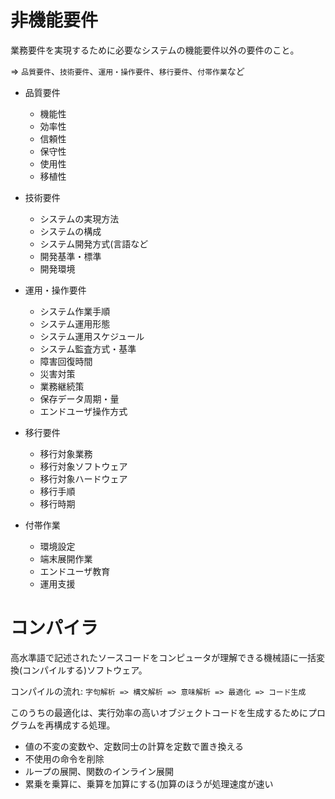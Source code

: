 # 非機能要件

業務要件を実現するために必要なシステムの機能要件以外の要件のこと。

=> `品質要件`、`技術要件`、`運用・操作要件`、`移行要件`、`付帯作業`など

- 品質要件
  - 機能性
  - 効率性
  - 信頼性
  - 保守性
  - 使用性
  - 移植性

- 技術要件
  - システムの実現方法
  - システムの構成
  - システム開発方式(言語など
  - 開発基準・標準
  - 開発環境

- 運用・操作要件
  - システム作業手順
  - システム運用形態
  - システム運用スケジュール
  - システム監査方式・基準
  - 障害回復時間
  - 災害対策
  - 業務継続策
  - 保存データ周期・量
  - エンドユーザ操作方式

- 移行要件
  - 移行対象業務
  - 移行対象ソフトウェア
  - 移行対象ハードウェア
  - 移行手順
  - 移行時期

- 付帯作業
  - 環境設定
  - 端末展開作業
  - エンドユーザ教育
  - 運用支援

# コンパイラ

高水準語で記述されたソースコードをコンピュータが理解できる機械語に一括変換(コンパイルする)ソフトウェア。

コンパイルの流れ: `字句解析 => 構文解析 => 意味解析 => 最適化 => コード生成`

このうちの最適化は、実行効率の高いオブジェクトコードを生成するためにプログラムを再構成する処理。

- 値の不変の変数や、定数同士の計算を定数で置き換える
- 不使用の命令を削除
- ループの展開、関数のインライン展開
- 累乗を乗算に、乗算を加算にする(加算のほうが処理速度が速い

